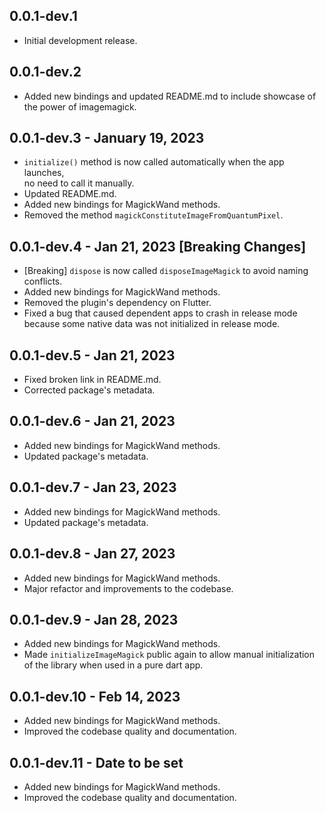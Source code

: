 
## 0.0.1-dev.1

* Initial development release.

## 0.0.1-dev.2

* Added new bindings and updated README.md to include showcase of the power of imagemagick.

## 0.0.1-dev.3 - January 19, 2023

* `initialize()` method is now called automatically when the app launches,  
  no need to call it manually.
* Updated README.md.
* Added new bindings for MagickWand methods.
* Removed the method `magickConstituteImageFromQuantumPixel`.

## 0.0.1-dev.4 - Jan 21, 2023 [Breaking Changes]

* [Breaking] `dispose` is now called `disposeImageMagick` to avoid naming conflicts.
* Added new bindings for MagickWand methods.
* Removed the plugin's dependency on Flutter.
* Fixed a bug that caused dependent apps to crash in release mode because some native data was not initialized in release mode.

## 0.0.1-dev.5 - Jan 21, 2023

* Fixed broken link in README.md.
* Corrected package's metadata.

## 0.0.1-dev.6 - Jan 21, 2023

* Added new bindings for MagickWand methods.
* Updated package's metadata.

## 0.0.1-dev.7 - Jan 23, 2023

* Added new bindings for MagickWand methods.
* Updated package's metadata.

## 0.0.1-dev.8 - Jan 27, 2023

* Added new bindings for MagickWand methods.
* Major refactor and improvements to the codebase.

## 0.0.1-dev.9 - Jan 28, 2023

* Added new bindings for MagickWand methods.
* Made `initializeImageMagick` public again to allow manual initialization of the library when used in a pure dart app.

## 0.0.1-dev.10 - Feb 14, 2023

* Added new bindings for MagickWand methods.
* Improved the codebase quality and documentation.

## 0.0.1-dev.11 - Date to be set

* Added new bindings for MagickWand methods.
* Improved the codebase quality and documentation.